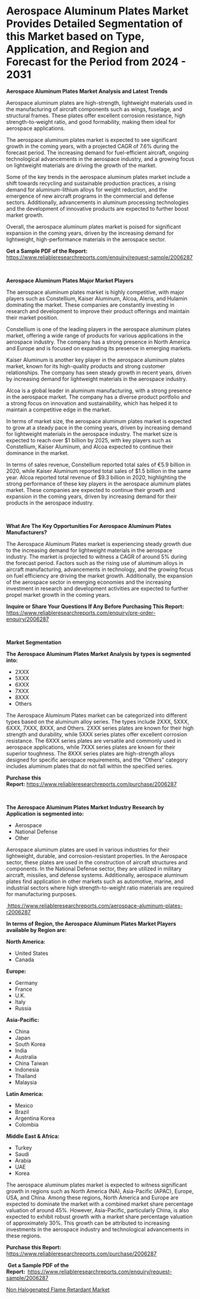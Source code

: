 <p><h1>Aerospace Aluminum Plates Market Provides Detailed Segmentation of this Market based on Type, Application, and Region and Forecast for the Period from 2024 - 2031</h1></p><p><strong>Aerospace Aluminum Plates Market Analysis and Latest Trends</strong></p>
<p><p>Aerospace aluminum plates are high-strength, lightweight materials used in the manufacturing of aircraft components such as wings, fuselage, and structural frames. These plates offer excellent corrosion resistance, high strength-to-weight ratio, and good formability, making them ideal for aerospace applications.</p><p>The aerospace aluminum plates market is expected to see significant growth in the coming years, with a projected CAGR of 7.6% during the forecast period. The increasing demand for fuel-efficient aircraft, ongoing technological advancements in the aerospace industry, and a growing focus on lightweight materials are driving the growth of the market.</p><p>Some of the key trends in the aerospace aluminum plates market include a shift towards recycling and sustainable production practices, a rising demand for aluminum-lithium alloys for weight reduction, and the emergence of new aircraft programs in the commercial and defense sectors. Additionally, advancements in aluminum processing technologies and the development of innovative products are expected to further boost market growth.</p><p>Overall, the aerospace aluminum plates market is poised for significant expansion in the coming years, driven by the increasing demand for lightweight, high-performance materials in the aerospace sector.</p></p>
<p><strong>Get a Sample PDF of the Report:&nbsp;</strong> <a href="https://www.reliableresearchreports.com/enquiry/request-sample/2006287">https://www.reliableresearchreports.com/enquiry/request-sample/2006287</a></p>
<p>&nbsp;</p>
<p><strong>Aerospace Aluminum Plates Major Market Players</strong></p>
<p><p>The aerospace aluminum plates market is highly competitive, with major players such as Constellium, Kaiser Aluminum, Alcoa, Aleris, and Hulamin dominating the market. These companies are constantly investing in research and development to improve their product offerings and maintain their market position.</p><p>Constellium is one of the leading players in the aerospace aluminum plates market, offering a wide range of products for various applications in the aerospace industry. The company has a strong presence in North America and Europe and is focused on expanding its presence in emerging markets.</p><p>Kaiser Aluminum is another key player in the aerospace aluminum plates market, known for its high-quality products and strong customer relationships. The company has seen steady growth in recent years, driven by increasing demand for lightweight materials in the aerospace industry.</p><p>Alcoa is a global leader in aluminum manufacturing, with a strong presence in the aerospace market. The company has a diverse product portfolio and a strong focus on innovation and sustainability, which has helped it to maintain a competitive edge in the market.</p><p>In terms of market size, the aerospace aluminum plates market is expected to grow at a steady pace in the coming years, driven by increasing demand for lightweight materials in the aerospace industry. The market size is expected to reach over $1 billion by 2025, with key players such as Constellium, Kaiser Aluminum, and Alcoa expected to continue their dominance in the market.</p><p>In terms of sales revenue, Constellium reported total sales of €5.9 billion in 2020, while Kaiser Aluminum reported total sales of $1.5 billion in the same year. Alcoa reported total revenue of $9.3 billion in 2020, highlighting the strong performance of these key players in the aerospace aluminum plates market. These companies are expected to continue their growth and expansion in the coming years, driven by increasing demand for their products in the aerospace industry.</p></p>
<p>&nbsp;</p>
<p><strong>What Are The Key Opportunities For Aerospace Aluminum Plates Manufacturers?</strong></p>
<p><p>The Aerospace Aluminum Plates market is experiencing steady growth due to the increasing demand for lightweight materials in the aerospace industry. The market is projected to witness a CAGR of around 5% during the forecast period. Factors such as the rising use of aluminum alloys in aircraft manufacturing, advancements in technology, and the growing focus on fuel efficiency are driving the market growth. Additionally, the expansion of the aerospace sector in emerging economies and the increasing investment in research and development activities are expected to further propel market growth in the coming years.</p></p>
<p><strong>Inquire or Share Your Questions If Any Before Purchasing This Report:</strong> <a href="https://www.reliableresearchreports.com/enquiry/pre-order-enquiry/2006287">https://www.reliableresearchreports.com/enquiry/pre-order-enquiry/2006287</a></p>
<p>&nbsp;</p>
<p><strong>Market Segmentation</strong></p>
<p><strong>The Aerospace Aluminum Plates Market Analysis by types is segmented into:</strong></p>
<p><ul><li>2XXX</li><li>5XXX</li><li>6XXX</li><li>7XXX</li><li>8XXX</li><li>Others</li></ul></p>
<p><p>The Aerospace Aluminum Plates market can be categorized into different types based on the aluminum alloy series. The types include 2XXX, 5XXX, 6XXX, 7XXX, 8XXX, and Others. 2XXX series plates are known for their high strength and durability, while 5XXX series plates offer excellent corrosion resistance. The 6XXX series plates are versatile and commonly used in aerospace applications, while 7XXX series plates are known for their superior toughness. The 8XXX series plates are high-strength alloys designed for specific aerospace requirements, and the "Others" category includes aluminum plates that do not fall within the specified series.</p></p>
<p><strong>Purchase this Report:&nbsp;</strong><a href="https://www.reliableresearchreports.com/purchase/2006287">https://www.reliableresearchreports.com/purchase/2006287</a></p>
<p>&nbsp;</p>
<p><strong>The Aerospace Aluminum Plates Market Industry Research by Application is segmented into:</strong></p>
<p><ul><li>Aerospace</li><li>National Defense</li><li>Other</li></ul></p>
<p><p>Aerospace aluminum plates are used in various industries for their lightweight, durable, and corrosion-resistant properties. In the Aerospace sector, these plates are used in the construction of aircraft structures and components. In the National Defense sector, they are utilized in military aircraft, missiles, and defense systems. Additionally, aerospace aluminum plates find application in other markets such as automotive, marine, and industrial sectors where high strength-to-weight ratio materials are required for manufacturing purposes.</p></p>
<p><a href="https://www.reliableresearchreports.com/aerospace-aluminum-plates-r2006287">&nbsp;https://www.reliableresearchreports.com/aerospace-aluminum-plates-r2006287</a></p>
<p><strong>In terms of Region, the Aerospace Aluminum Plates Market Players available by Region are:</strong></p>
<p>
    <p> <strong> North America: </strong>
        <ul>
            <li>United States</li>
            <li>Canada</li>
        </ul>
        </p> 
    <p> <strong> Europe: </strong>
        <ul>
            <li>Germany</li>
            <li>France</li>
            <li>U.K.</li>
            <li>Italy</li>
            <li>Russia</li>
        </ul>
        </p> 
    <p> <strong> Asia-Pacific: </strong>
        <ul>
            <li>China</li>
            <li>Japan</li>
            <li>South Korea</li>
            <li>India</li>
            <li>Australia</li>
            <li>China Taiwan</li>
            <li>Indonesia</li>
            <li>Thailand</li>
            <li>Malaysia</li>
        </ul>
        </p> 
    <p> <strong> Latin America: </strong>
        <ul>
            <li>Mexico</li>
            <li>Brazil</li>
            <li>Argentina Korea</li>
            <li>Colombia</li>
        </ul>
        </p> 
    <p> <strong> Middle East & Africa: </strong>
        <ul>
            <li>Turkey</li>
            <li>Saudi</li>
            <li>Arabia</li>
            <li>UAE</li>
            <li>Korea</li>
        </ul>
    </p>
    </p>
<p><p>The aerospace aluminum plates market is expected to witness significant growth in regions such as North America (NA), Asia-Pacific (APAC), Europe, USA, and China. Among these regions, North America and Europe are expected to dominate the market with a combined market share percentage valuation of around 45%. However, Asia-Pacific, particularly China, is also expected to exhibit robust growth with a market share percentage valuation of approximately 30%. This growth can be attributed to increasing investments in the aerospace industry and technological advancements in these regions.</p></p>
<p><strong>Purchase this Report: </strong><a href="https://www.reliableresearchreports.com/purchase/2006287">https://www.reliableresearchreports.com/purchase/2006287</a></p>
<p>&nbsp;<strong>Get a Sample PDF of the Report:&nbsp;&nbsp;</strong><a href="https://www.reliableresearchreports.com/enquiry/request-sample/2006287">https://www.reliableresearchreports.com/enquiry/request-sample/2006287</a></p>
<p><strong></strong></p>
<p><p><a href="https://github.com/tamvrosiya/Market-Research-Report-List-5/blob/main/non-halogenated-flame-retardant-market.md">Non Halogenated Flame Retardant Market</a></p></p>
